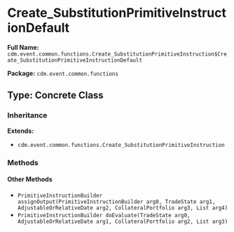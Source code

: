 # Create_SubstitutionPrimitiveInstructionDefault

**Full Name:** `cdm.event.common.functions.Create_SubstitutionPrimitiveInstruction$Create_SubstitutionPrimitiveInstructionDefault`

**Package:** `cdm.event.common.functions`

## Type: Concrete Class

### Inheritance

**Extends:**
- `cdm.event.common.functions.Create_SubstitutionPrimitiveInstruction`

### Methods

#### Other Methods

- `PrimitiveInstructionBuilder assignOutput(PrimitiveInstructionBuilder arg0, TradeState arg1, AdjustableOrRelativeDate arg2, CollateralPortfolio arg3, List arg4)`
- `PrimitiveInstructionBuilder doEvaluate(TradeState arg0, AdjustableOrRelativeDate arg1, CollateralPortfolio arg2, List arg3)`

